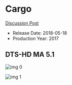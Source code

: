 # Cargo

[Discussion Post](https://www.avsforum.com/threads/bass-eq-for-filtered-movies.2995212/post-57005116)

* Release Date: 2018-05-18
* Production Year: 2017

## DTS-HD MA 5.1

![img 0](https://i.imgur.com/eAKEz4T.jpg)

![img 1](https://i.imgur.com/V8PKF8M.jpg)


